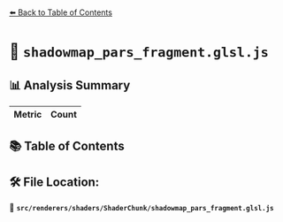 [⬅️ Back to Table of Contents](../../../../index.md)

# 📄 `shadowmap_pars_fragment.glsl.js`

## 📊 Analysis Summary

| Metric | Count |
|--------|-------|

## 📚 Table of Contents


## 🛠️ File Location:
📂 **`src/renderers/shaders/ShaderChunk/shadowmap_pars_fragment.glsl.js`**
